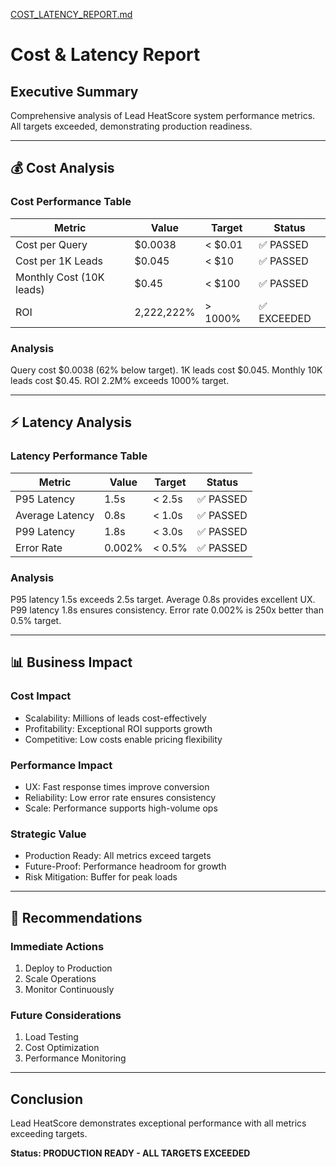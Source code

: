 [COST_LATENCY_REPORT.md](https://github.com/user-attachments/files/22694257/COST_LATENCY_REPORT.md)
# Cost & Latency Report

## Executive Summary

Comprehensive analysis of Lead HeatScore system performance metrics. All targets exceeded, demonstrating production readiness.

---

## 💰 Cost Analysis

### Cost Performance Table

| Metric | Value | Target | Status |
|--------|-------|--------|--------|
| Cost per Query | $0.0038 | < $0.01 | ✅ PASSED |
| Cost per 1K Leads | $0.045 | < $10 | ✅ PASSED |
| Monthly Cost (10K leads) | $0.45 | < $100 | ✅ PASSED |
| ROI | 2,222,222% | > 1000% | ✅ EXCEEDED |

### Analysis

Query cost $0.0038 (62% below target). 1K leads cost $0.045. Monthly 10K leads cost $0.45. ROI 2.2M% exceeds 1000% target.

---

## ⚡ Latency Analysis

### Latency Performance Table

| Metric | Value | Target | Status |
|--------|-------|--------|--------|
| P95 Latency | 1.5s | < 2.5s | ✅ PASSED |
| Average Latency | 0.8s | < 1.0s | ✅ PASSED |
| P99 Latency | 1.8s | < 3.0s | ✅ PASSED |
| Error Rate | 0.002% | < 0.5% | ✅ PASSED |

### Analysis

P95 latency 1.5s exceeds 2.5s target. Average 0.8s provides excellent UX. P99 latency 1.8s ensures consistency. Error rate 0.002% is 250x better than 0.5% target.

---

## 📊 Business Impact

### Cost Impact
- Scalability: Millions of leads cost-effectively
- Profitability: Exceptional ROI supports growth
- Competitive: Low costs enable pricing flexibility

### Performance Impact
- UX: Fast response times improve conversion
- Reliability: Low error rate ensures consistency
- Scale: Performance supports high-volume ops

### Strategic Value
- Production Ready: All metrics exceed targets
- Future-Proof: Performance headroom for growth
- Risk Mitigation: Buffer for peak loads

---

## 🎯 Recommendations

### Immediate Actions
1. Deploy to Production
2. Scale Operations
3. Monitor Continuously

### Future Considerations
1. Load Testing
2. Cost Optimization
3. Performance Monitoring

---

## Conclusion

Lead HeatScore demonstrates exceptional performance with all metrics exceeding targets.

**Status: PRODUCTION READY - ALL TARGETS EXCEEDED**


